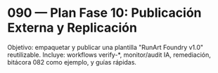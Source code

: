 # 090 — Plan Fase 10: Publicación Externa y Replicación
Objetivo: empaquetar y publicar una plantilla "RunArt Foundry v1.0" reutilizable.
Incluye: workflows verify-*, monitor/audit IA, remediación, bitácora 082 como ejemplo, y guías rápidas.
